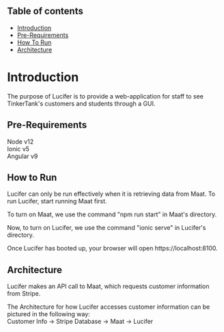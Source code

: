 ## Table of contents
-   [Introduction](#Introduction)
-   [Pre-Requirements](#Pre-Requirements)
-   [How To Run](#How-To-Run)
-   [Architecture](#Architecture)

# Introduction
The purpose of Lucifer is to provide a web-application for staff to see TinkerTank's customers and students through a GUI.

## Pre-Requirements 
Node v12  
Ionic v5  
Angular v9   

## How to Run
Lucifer can only be run effectively when it is retrieving data from Maat. To run Lucifer, start running Maat first. 

To turn on Maat, we use the command "npm run start" in Maat's directory.  

Now, to turn on Lucifer, we use the command "ionic serve" in Lucifer's directory.   

Once Lucifer has booted up, your browser will open https://localhost:8100.  

## Architecture
Lucifer makes an API call to Maat, which requests customer information from Stripe.  

The Architecture for how Lucifer accesses customer information can be pictured in the following way:  
Customer Info -> Stripe Database -> Maat -> Lucifer






